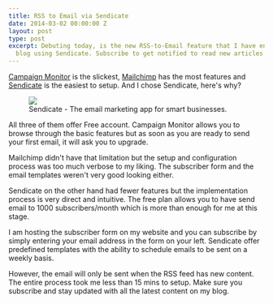 ```yaml
---
title: RSS to Email via Sendicate
date: 2014-03-02 00:00:00 Z
layout: post
type: post
excerpt: Debuting today, is the new RSS-to-Email feature that I have enabled on my
  blog using Sendicate. Subscribe to get notified to read new articles on my blog.
---
```


[Campaign Monitor](http://www.campaignmonitor.com/) is the slickest, [Mailchimp](http://mailchimp.com/) has the most features and [Sendicate](https://www.sendicate.net/) is the easiest to setup. And I chose Sendicate, here's why?

<figure>
    <img src="https://res.cloudinary.com/dw9fem4ki/image/upload/v1393778080/sendicate_mu2vp6.jpg">
    <figcaption>Sendicate - The email marketing app for smart businesses.</figcaption>
</figure>

All three of them offer Free account. Campaign Monitor allows you to browse through the basic features but as soon as you are ready to send your first email, it will ask you to upgrade.

Mailchimp didn't have that limitation but the setup and configuration process was too much verbose to my liking. The subscriber form and the email templates weren't very good looking either.

Sendicate on the other hand had fewer features but the implementation process is very direct and intuitive. The free plan allows you to have send email to 1000 subscribers/month which is more than enough for me at this stage.

I am hosting the subscriber form on my website and you can subscribe by simply entering your email address in the form on your left. Sendicate offer predefined templates with the ability to schedule emails to be sent on a weekly basis.

However, the email will only be sent when the RSS feed has new content. The entire process took me less than 15 mins to setup. Make sure you subscribe and stay updated with all the latest content on my blog.
